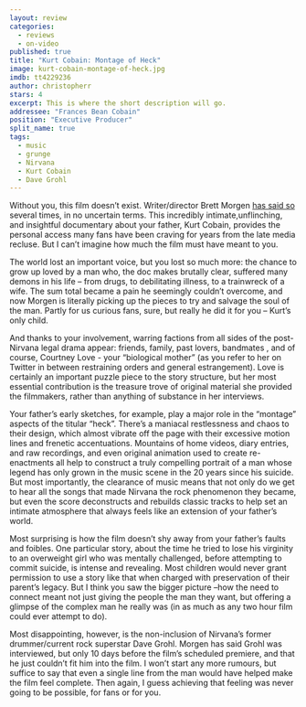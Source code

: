 ```yaml
---
layout: review
categories: 
  - reviews
  - on-video
published: true
title: "Kurt Cobain: Montage of Heck"
image: kurt-cobain-montage-of-heck.jpg
imdb: tt4229236
author: christopherr
stars: 4
excerpt: This is where the short description will go.
addressee: "Frances Bean Cobain"
position: "Executive Producer"
split_name: true
tags: 
  - music
  - grunge
  - Nirvana
  - Kurt Cobain
  - Dave Grohl
---
```

Without you, this film doesn’t exist. Writer/director Brett Morgen [has said so](http://www.thecredits.org/2015/05/brett-morgen-on-kurt-cobain-montage-of-heck-how-frances-bean-made-it-happen/) several times, in no uncertain terms. This incredibly intimate,unflinching, and insightful documentary about your father, Kurt Cobain, provides the personal access many fans have been craving for years from the late media recluse. But I can’t imagine how much the film must have meant to you.

The world lost an important voice, but you lost so much more: the chance to grow up loved by a man who, the doc makes brutally clear, suffered many demons in his life – from drugs, to debilitating illness, to a trainwreck of a wife. The sum total became a pain he seemingly couldn’t overcome, and now Morgen is literally picking up the pieces to try and salvage the soul of the man. Partly for us curious fans, sure, but really he did it for you – Kurt’s only child.

And thanks to your involvement, warring factions from all sides of the post-Nirvana legal drama appear:  friends, family, past lovers, bandmates , and of course, Courtney Love -  your “biological mother” (as you refer to her on Twitter in between restraining orders and general estrangement). Love is certainly an important puzzle piece to the story structure, but her most essential contribution is the treasure trove of original material she provided the filmmakers, rather than anything of substance in her interviews. 

Your father’s early sketches, for example, play a major role in the “montage” aspects of the titular “heck”. There’s a maniacal restlessness and chaos to their design, which almost vibrate off the page with their excessive motion lines and frenetic accentuations. Mountains of home videos, diary entries, and raw recordings, and even original animation used to create re-enactments all help to construct a truly compelling portrait of a man whose legend has only grown in the music scene in the 20 years since his suicide. But most importantly, the clearance of music means that not only do we get to hear all the songs that made Nirvana the rock phenomenon they became, but even the score deconstructs and rebuilds classic tracks to help set an intimate atmosphere that always feels like an extension of your father’s world.

Most surprising is how the film doesn’t shy away from your father’s faults and foibles. One particular story, about the time he tried to lose his virginity to an overweight girl who was mentally challenged, before attempting to commit suicide, is intense and revealing. Most children would never grant permission to use a story like that when charged with preservation of their parent’s legacy. But I think you saw the bigger picture –how the need to connect meant not just giving the people the man they want, but offering a glimpse of the complex man he really was (in as much as any two hour film could ever attempt to do).

Most disappointing, however, is the non-inclusion of Nirvana’s former drummer/current rock superstar Dave Grohl. Morgen has said Grohl was interviewed, but only 10 days before the film’s scheduled premiere, and that he just couldn’t fit him into the film. I won’t start any more rumours, but suffice to say that even a single line from the man would have helped make the film feel complete. Then again, I guess achieving that feeling was never going to be possible, for fans or for you. 